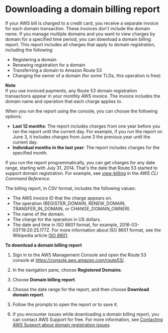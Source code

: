 # Downloading a domain billing report<a name="domain-billing-report"></a>

If your AWS bill is charged to a credit card, you receive a separate invoice for each domain transaction\. These invoices don't include the domain name\. If you manage multiple domains and you want to view charges by domain for a specified time period, you can download a domain billing report\. This report includes all charges that apply to domain registration, including the following:
+ Registering a domain
+ Renewing registration for a domain
+ Transferring a domain to Amazon Route 53
+ Changing the owner of a domain \(for some TLDs, this operation is free\)

**Note**  
If you use invoiced payments, any Route 53 domain registration transactions appear in your monthly AWS invoice\. The invoice includes the domain name and operation that each charge applies to\.

When you run the report using the console, you can choose the following options:
+ **Last 12 months**: The report includes charges from one year before you ran the report until the current day\. For example, if you run the report on June 3, it includes charges from June 3 the previous year until the current day\.
+ **Individual months in the last year**: The report includes charges for the specified month\.

If you run the report programmatically, you can get charges for any date range, starting with July 31, 2014\. That's the date that Route 53 started to support domain registration\. For example, see [view\-billing](https://docs.aws.amazon.com/cli/latest/reference/route53domains/view-billing.html) in the *AWS CLI Command Reference*\.

The billing report, in CSV format, includes the following values:
+ The AWS invoice ID that the charge appears on\.
+ The operation \(REGISTER\_DOMAIN, RENEW\_DOMAIN, TRANSFER\_IN\_DOMAIN, or CHANGE\_DOMAIN\_OWNER\)\.
+ The name of the domain\.
+ The charge for the operation in US dollars\.
+ The date and time in ISO 8601 format, for example, 2016\-03\-03T19:20:25\.177Z\. For more information about ISO 8601 format, see the Wikipedia article [ISO 8601](https://en.wikipedia.org/wiki/ISO_8601)\.<a name="domain-billing-report-procedure"></a>

**To download a domain billing report**

1. Sign in to the AWS Management Console and open the Route 53 console at [https://console\.aws\.amazon\.com/route53/](https://console.aws.amazon.com/route53/)\.

1. In the navigation pane, choose **Registered Domains**\.

1. Choose **Domain billing report**\.

1. Choose the date range for the report, and then choose **Download domain report**\.

1. Follow the prompts to open the report or to save it\.

1. If you encounter issues while downloading a domain billing report, you can contact AWS Support for free\. For more information, see [Contacting AWS Support about domain registration issues](domain-contact-support.md)\.